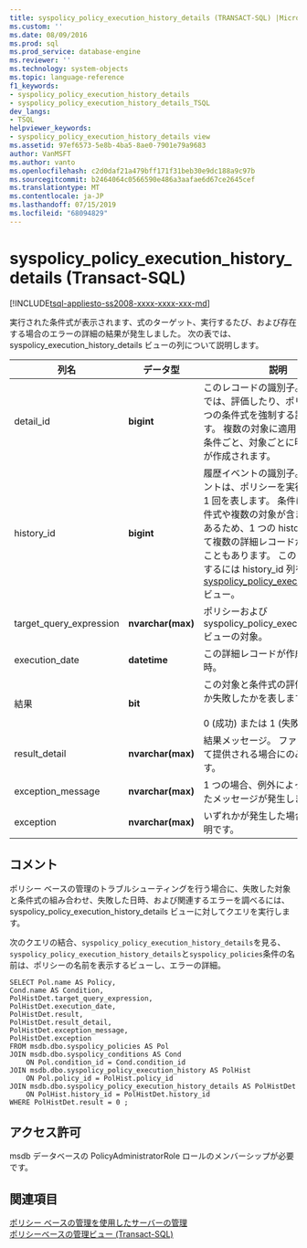 ```yaml
---
title: syspolicy_policy_execution_history_details (TRANSACT-SQL) |Microsoft Docs
ms.custom: ''
ms.date: 08/09/2016
ms.prod: sql
ms.prod_service: database-engine
ms.reviewer: ''
ms.technology: system-objects
ms.topic: language-reference
f1_keywords:
- syspolicy_policy_execution_history_details
- syspolicy_policy_execution_history_details_TSQL
dev_langs:
- TSQL
helpviewer_keywords:
- syspolicy_policy_execution_history_details view
ms.assetid: 97ef6573-5e8b-4ba5-8ae0-7901e79a9683
author: VanMSFT
ms.author: vanto
ms.openlocfilehash: c2d0daf21a479bff171f31beb30e9dc188a9c97b
ms.sourcegitcommit: b2464064c0566590e486a3aafae6d67ce2645cef
ms.translationtype: MT
ms.contentlocale: ja-JP
ms.lasthandoff: 07/15/2019
ms.locfileid: "68094829"
---
```

# <a name="syspolicypolicyexecutionhistorydetails-transact-sql"></a>syspolicy_policy_execution_history_details (Transact-SQL)
[!INCLUDE[tsql-appliesto-ss2008-xxxx-xxxx-xxx-md](../../includes/tsql-appliesto-ss2008-xxxx-xxxx-xxx-md.md)]

  実行された条件式が表示されます、式のターゲット、実行するたび、および存在する場合のエラーの詳細の結果が発生しました。 次の表では、syspolicy_execution_history_details ビューの列について説明します。  
  
  
|列名|データ型|説明|  
|-----------------|---------------|-----------------|  
|detail_id|**bigint**|このレコードの識別子。 各レコードでは、評価したり、ポリシー内の 1 つの条件式を強制する試行を表します。 複数の対象に適用された場合、条件ごと、対象ごとに明細レコードが作成されます。|  
|history_id|**bigint**|履歴イベントの識別子。 各履歴イベントは、ポリシーを実行する試行が 1 回を表します。 条件には複数の条件式や複数の対象が含まれる場合があるため、1 つの history_id に対して複数の詳細レコードが作成されることもあります。 このビューに参加するには history_id 列を使用して、 [syspolicy_policy_execution_history](../../relational-databases/system-catalog-views/syspolicy-policy-execution-history-transact-sql.md)ビュー。|  
|target_query_expression|**nvarchar(max)**|ポリシーおよび syspolicy_policy_execution_history ビューの対象。|  
|execution_date|**datetime**|この詳細レコードが作成された日時。|  
|結果|**bit**|この対象と条件式の評価が成功したか失敗したかを表します。<br /><br /> 0 (成功) または 1 (失敗)。|  
|result_detail|**nvarchar(max)**|結果メッセージ。 ファセットによって提供される場合にのみ使用できます。|  
|exception_message|**nvarchar(max)**|1 つの場合、例外によって生成されたメッセージが発生しました。|  
|exception|**nvarchar(max)**|いずれかが発生した場合、例外の説明です。|  
  
## <a name="remarks"></a>コメント  
 ポリシー ベースの管理のトラブルシューティングを行う場合に、失敗した対象と条件式の組み合わせ、失敗した日時、および関連するエラーを調べるには、syspolicy_policy_execution_history_details ビューに対してクエリを実行します。  
  
 次のクエリの結合、`syspolicy_policy_execution_history_details`を見る、`syspolicy_policy_execution_history_details`と`syspolicy_policies`条件の名前は、ポリシーの名前を表示するビューし、エラーの詳細。  
  
```  
SELECT Pol.name AS Policy,   
Cond.name AS Condition,   
PolHistDet.target_query_expression,   
PolHistDet.execution_date,   
PolHistDet.result,   
PolHistDet.result_detail,   
PolHistDet.exception_message,   
PolHistDet.exception   
FROM msdb.dbo.syspolicy_policies AS Pol  
JOIN msdb.dbo.syspolicy_conditions AS Cond  
    ON Pol.condition_id = Cond.condition_id  
JOIN msdb.dbo.syspolicy_policy_execution_history AS PolHist  
    ON Pol.policy_id = PolHist.policy_id  
JOIN msdb.dbo.syspolicy_policy_execution_history_details AS PolHistDet  
    ON PolHist.history_id = PolHistDet.history_id  
WHERE PolHistDet.result = 0 ;  
```  
  
## <a name="permissions"></a>アクセス許可  
 msdb データベースの PolicyAdministratorRole ロールのメンバーシップが必要です。  
  
## <a name="see-also"></a>関連項目  
 [ポリシー ベースの管理を使用したサーバーの管理](../../relational-databases/policy-based-management/administer-servers-by-using-policy-based-management.md)   
 [ポリシーベースの管理ビュー &#40;Transact-SQL&#41;](../../relational-databases/system-catalog-views/policy-based-management-views-transact-sql.md)  
  
  
